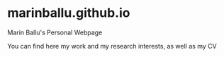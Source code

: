 # marinballu.github.io
Marin Ballu's Personal Webpage

You can find here my work and my research interests, as well as my CV
